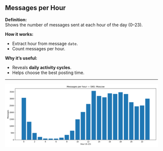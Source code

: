 ## Messages per Hour

**Definition:**  
Shows the number of messages sent at each hour of the day (0–23).

**How it works:**
- Extract hour from message `date`.
- Count messages per hour.

**Why it’s useful:**
- Reveals **daily activity cycles**.
- Helps choose the best posting time.

---

![Visualisation example](messages_per_hour.png)
